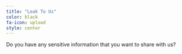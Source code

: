 ```yaml
---
title: "Leak To Us"
color: black
fa-icon: upload
style: center
---
```


Do you have any sensitive information that you want to share with us?

<span class="fa-stack subtlecircle" style="font-size:100px; background:rgba(255,166,0,0.1)">
<a href="https://secure.afrileaks.org/#/">
  <i class="fa fa-circle fa-stack-2x text-white"></i>
  <i class="fa fa-upload fa-stack-1x text-black"></i>
</a>
</span>

